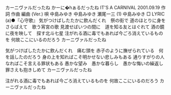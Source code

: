 
カーニヴァルだったね
かーに�hぁるだったね
IT'S A CARNIVAL
2001.09.19
作詞  作曲  編曲 (Ver.)   唄
中島みゆき   中島みゆき   瀬尾一三 (1)
中島みゆき
□ LYRIC (a)●『心守歌』
気がつけばしたたかに飲んだくれ　祭の街で
道のほとりに身をさらばえて　歌う宵宮の歌
見渡せばいつの間に　道を知る友とはぐれて
酒の鏡に夜を映して　探す北斗七星
注がれる酒に毒でもあれば今ごろ消えているものを
何故ここにいるのだろう
カーニヴァルだったね

気がつけばしたたかに飲んだくれ　痛む頭を
赤子のように撫ぜられている　何を話したのだろう
身の上を知ればこそ明かせない悲しみもある
通りすがりの人なればこそ言える罪状もある
愚かな望み　愚かな暮らし　愚かな悔いの繰返し
罪さえも抱きしめて
カーニヴァルだったね

注がれる酒に毒でもあれば今ごろ消えているものを
何故ここにいるのだろう
カーニヴァルだったね